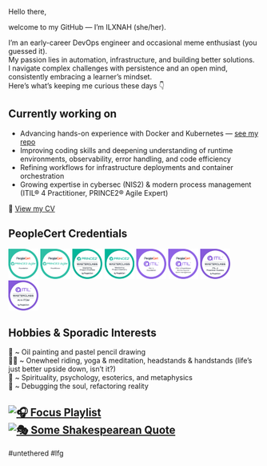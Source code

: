<!-- <img src="error_meme.png" width="501px" /> -->
Hello there,

welcome to my GitHub — I’m ILXNAH (she/her).

I’m an early-career DevOps engineer and occasional meme enthusiast (you guessed it).  
My passion lies in automation, infrastructure, and building better solutions.  
I navigate complex challenges with persistence and an open mind, consistently embracing a learner’s mindset.  
Here’s what’s keeping me curious these days 👇

## Currently working on
- Advancing hands-on experience with Docker and Kubernetes — [see my repo](https://github.com/ILXNAH/docker-and-k8s)
- Improving coding skills and deepening understanding of runtime environments, observability, error handling, and code efficiency
- Refining workflows for infrastructure deployments and container orchestration
- Growing expertise in cybersec (NIS2) & modern process management (ITIL® 4 Practitioner, PRINCE2® Agile Expert)

📄 [View my CV](https://ilxnah.github.io/cv/ilona-louckova.pdf)

## PeopleCert Credentials

<div align="left">
  <img src="peoplecert-badges/prince2-agile-foundation.png" width="60px" alt="PRINCE2 Agile Foundation" title="PRINCE2 Agile Foundation" />
  <img src="peoplecert-badges/prince2-agile-practitioner.png" width="60px" alt="PRINCE2 Agile Practitioner" title="PRINCE2 Agile Practitioner" />
  <img src="peoplecert-badges/prince2-project-priorities.png" width="60px" alt="PRINCE2 Project Priorities" title="PRINCE2 Project Priorities" />
  <img src="peoplecert-badges/prince2-project-delivery.png" width="60px" alt="PRINCE2 Project Delivery" title="PRINCE2 Project Delivery" />
  <img src="peoplecert-badges/itil4-foundation.png" width="60px" alt="ITIL 4 Foundation" title="ITIL 4 Foundation" />
  <img src="peoplecert-badges/itil4-practitioner-mem.png" width="60px" alt="ITIL 4 Practitioner – Monitor, Evaluate and Measure" title="ITIL 4 Practitioner – Monitoring and Event Management" />
  <img src="peoplecert-badges/itil4-practice-guides.png" width="60px" alt="ITIL 4 Practice Guides" title="ITIL 4 Practice Guides" />
  <img src="peoplecert-badges/itil-ai-in-itsm.png" width="60px" alt="ITIL AI in ITSM" title="ITIL AI in ITSM" />
</div>

## Hobbies & Sporadic Interests
🎨 ~ Oil painting and pastel pencil drawing  
🤸‍♀️ ~ Onewheel riding, yoga & meditation, headstands & handstands (life’s just better upside down, isn’t it?)  
🔮 ~ Spirituality, psychology, esoterics, and metaphysics  
🧩 ~ Debugging the soul, refactoring reality

<!-- [![Meme Credit: @garabatokid](https://img.shields.io/badge/Meme%20Credit%3A%20%40garabatokid-b92035?style=flat&color=f5384f)](https://x.com/garabatokid) -->
[![🎧 Focus Playlist](https://img.shields.io/badge/🎧%20Focus%20Playlist-3a3b3f?style=flat&color=3aa3a5)](https://youtube.com/playlist?list=PLnhm-_a3haJYBaeCwKZevJNmA3uwKMFhp&si=nqgNeV_LVEUHi1jQ) [![🎭 Some Shakespearean Quote](https://img.shields.io/badge/🎭%20Some%20Shakespearean%20Quote-ffffff?style=flat&color=9960b4)](https://github.com/ILXNAH/ILXNAH/blob/main/quote.jpg)
---
#untethered  #lfg

<!-- > _"May the wind under your wings bear you where the sun sails and the moon walks."_ ☀️🌙🦅 -->
